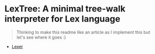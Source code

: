 # LexTree: A minimal tree-walk interpreter for Lex language

> Thinking to make this readme like an article as I implement this but let's see where it goes :)

- [Lexer](LexTree/Lexer)